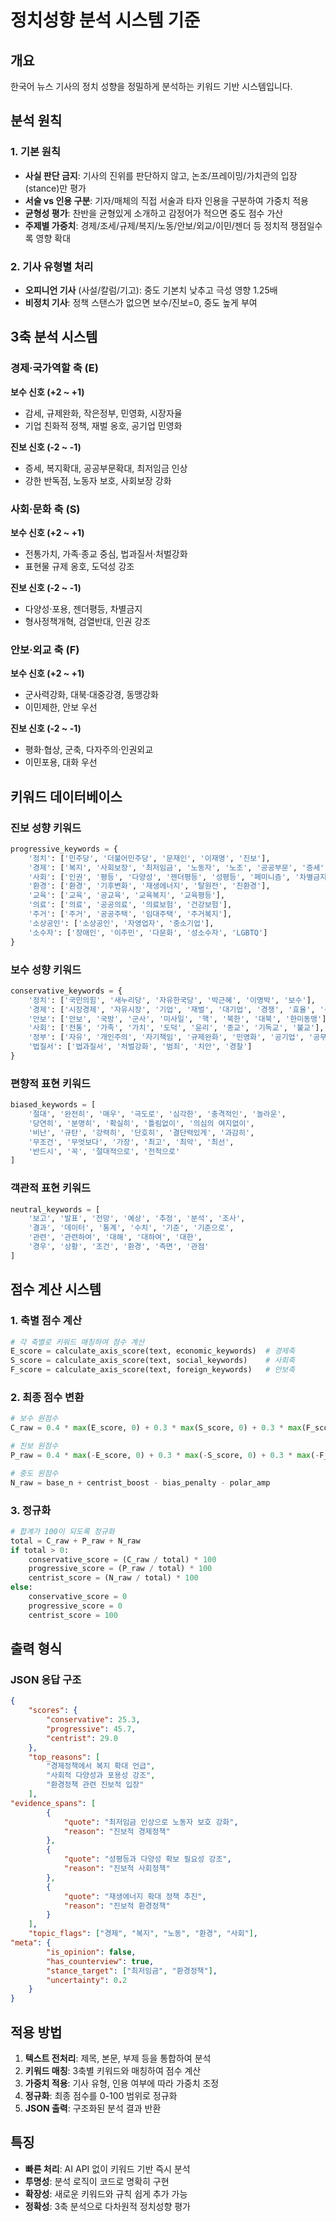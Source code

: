 # 정치성향 분석 시스템 기준

## 개요

한국어 뉴스 기사의 정치 성향을 정밀하게 분석하는 키워드 기반 시스템입니다.

## 분석 원칙

### 1. 기본 원칙

-   **사실 판단 금지**: 기사의 진위를 판단하지 않고, 논조/프레이밍/가치관의 입장(stance)만 평가
-   **서술 vs 인용 구분**: 기자/매체의 직접 서술과 타자 인용을 구분하여 가중치 적용
-   **균형성 평가**: 찬반을 균형있게 소개하고 감정어가 적으면 중도 점수 가산
-   **주제별 가중치**: 경제/조세/규제/복지/노동/안보/외교/이민/젠더 등 정치적 쟁점일수록 영향 확대

### 2. 기사 유형별 처리

-   **오피니언 기사** (사설/칼럼/기고): 중도 기본치 낮추고 극성 영향 1.25배
-   **비정치 기사**: 정책 스탠스가 없으면 보수/진보=0, 중도 높게 부여

## 3축 분석 시스템

### 경제·국가역할 축 (E)

**보수 신호 (+2 ~ +1)**

-   감세, 규제완화, 작은정부, 민영화, 시장자율
-   기업 친화적 정책, 재벌 옹호, 공기업 민영화

**진보 신호 (-2 ~ -1)**

-   증세, 복지확대, 공공부문확대, 최저임금 인상
-   강한 반독점, 노동자 보호, 사회보장 강화

### 사회·문화 축 (S)

**보수 신호 (+2 ~ +1)**

-   전통가치, 가족·종교 중심, 법과질서·처벌강화
-   표현물 규제 옹호, 도덕성 강조

**진보 신호 (-2 ~ -1)**

-   다양성·포용, 젠더평등, 차별금지
-   형사정책개혁, 검열반대, 인권 강조

### 안보·외교 축 (F)

**보수 신호 (+2 ~ +1)**

-   군사력강화, 대북·대중강경, 동맹강화
-   이민제한, 안보 우선

**진보 신호 (-2 ~ -1)**

-   평화·협상, 군축, 다자주의·인권외교
-   이민포용, 대화 우선

## 키워드 데이터베이스

### 진보 성향 키워드

```python
progressive_keywords = {
    '정치': ['민주당', '더불어민주당', '문재인', '이재명', '진보'],
    '경제': ['복지', '사회보장', '최저임금', '노동자', '노조', '공공부문', '증세'],
    '사회': ['인권', '평등', '다양성', '젠더평등', '성평등', '페미니즘', '차별금지'],
    '환경': ['환경', '기후변화', '재생에너지', '탈원전', '친환경'],
    '교육': ['교육', '공교육', '교육복지', '교육평등'],
    '의료': ['의료', '공공의료', '의료보험', '건강보험'],
    '주거': ['주거', '공공주택', '임대주택', '주거복지'],
    '소상공인': ['소상공인', '자영업자', '중소기업'],
    '소수자': ['장애인', '이주민', '다문화', '성소수자', 'LGBTQ']
}
```

### 보수 성향 키워드

```python
conservative_keywords = {
    '정치': ['국민의힘', '새누리당', '자유한국당', '박근혜', '이명박', '보수'],
    '경제': ['시장경제', '자유시장', '기업', '재벌', '대기업', '경쟁', '효율', '성장', '감세'],
    '안보': ['안보', '국방', '군사', '미사일', '핵', '북한', '대북', '한미동맹'],
    '사회': ['전통', '가족', '가치', '도덕', '윤리', '종교', '기독교', '불교'],
    '정부': ['자유', '개인주의', '자기책임', '규제완화', '민영화', '공기업', '공무원'],
    '법질서': ['법과질서', '처벌강화', '범죄', '치안', '경찰']
}
```

### 편향적 표현 키워드

```python
biased_keywords = [
    '절대', '완전히', '매우', '극도로', '심각한', '충격적인', '놀라운',
    '당연히', '분명히', '확실히', '틀림없이', '의심의 여지없이',
    '비난', '규탄', '강력히', '단호히', '결단력있게', '과감히',
    '무조건', '무엇보다', '가장', '최고', '최악', '최선',
    '반드시', '꼭', '절대적으로', '전적으로'
]
```

### 객관적 표현 키워드

```python
neutral_keywords = [
    '보고', '발표', '전망', '예상', '추정', '분석', '조사',
    '결과', '데이터', '통계', '수치', '기준', '기준으로',
    '관련', '관련하여', '대해', '대하여', '대한',
    '경우', '상황', '조건', '환경', '측면', '관점'
]
```

## 점수 계산 시스템

### 1. 축별 점수 계산

```python
# 각 축별로 키워드 매칭하여 점수 계산
E_score = calculate_axis_score(text, economic_keywords)  # 경제축
S_score = calculate_axis_score(text, social_keywords)    # 사회축
F_score = calculate_axis_score(text, foreign_keywords)   # 안보축
```

### 2. 최종 점수 변환

```python
# 보수 원점수
C_raw = 0.4 * max(E_score, 0) + 0.3 * max(S_score, 0) + 0.3 * max(F_score, 0)

# 진보 원점수
P_raw = 0.4 * max(-E_score, 0) + 0.3 * max(-S_score, 0) + 0.3 * max(-F_score, 0)

# 중도 원점수
N_raw = base_n + centrist_boost - bias_penalty - polar_amp
```

### 3. 정규화

```python
# 합계가 100이 되도록 정규화
total = C_raw + P_raw + N_raw
if total > 0:
    conservative_score = (C_raw / total) * 100
    progressive_score = (P_raw / total) * 100
    centrist_score = (N_raw / total) * 100
else:
    conservative_score = 0
    progressive_score = 0
    centrist_score = 100
```

## 출력 형식

### JSON 응답 구조

```json
{
    "scores": {
        "conservative": 25.3,
        "progressive": 45.7,
        "centrist": 29.0
    },
    "top_reasons": [
        "경제정책에서 복지 확대 언급",
        "사회적 다양성과 포용성 강조",
        "환경정책 관련 진보적 입장"
    ],
"evidence_spans": [
        {
            "quote": "최저임금 인상으로 노동자 보호 강화",
            "reason": "진보적 경제정책"
        },
        {
            "quote": "성평등과 다양성 확보 필요성 강조",
            "reason": "진보적 사회정책"
        },
        {
            "quote": "재생에너지 확대 정책 추진",
            "reason": "진보적 환경정책"
        }
    ],
    "topic_flags": ["경제", "복지", "노동", "환경", "사회"],
"meta": {
        "is_opinion": false,
        "has_counterview": true,
        "stance_target": ["최저임금", "환경정책"],
        "uncertainty": 0.2
    }
}
```

## 적용 방법

1. **텍스트 전처리**: 제목, 본문, 부제 등을 통합하여 분석
2. **키워드 매칭**: 3축별 키워드와 매칭하여 점수 계산
3. **가중치 적용**: 기사 유형, 인용 여부에 따라 가중치 조정
4. **정규화**: 최종 점수를 0-100 범위로 정규화
5. **JSON 출력**: 구조화된 분석 결과 반환

## 특징

-   **빠른 처리**: AI API 없이 키워드 기반 즉시 분석
-   **투명성**: 분석 로직이 코드로 명확히 구현
-   **확장성**: 새로운 키워드와 규칙 쉽게 추가 가능
-   **정확성**: 3축 분석으로 다차원적 정치성향 평가
